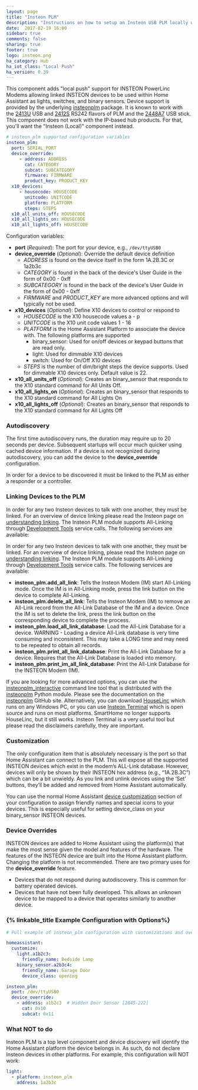 ```yaml
---
layout: page
title: "Insteon PLM"
description: "Instructions on how to setup an Insteon USB PLM locally within Home Assistant."
date:  2017-02-19 16:00
sidebar: true
comments: false
sharing: true
footer: true
logo: insteon.png
ha_category: Hub
ha_iot_class: "Local Push"
ha_version: 0.39
---
```


This component adds "local push" support for INSTEON PowerLinc Modems allowing
linked INSTEON devices to be used within Home Assistant as lights, switches,
and binary sensors.  Device support is provided by the underlying [insteonplm]
package.  It is known to work with the [2413U] USB and [2412S] RS242 flavors
of PLM and the [2448A7] USB stick.  This component does not work with the 
IP-based hub products.  For that, you'll want the "Insteon (Local)" component 
instead.

[insteonplm]: https://github.com/nugget/python-insteonplm
[2413U]: https://www.insteon.com/powerlinc-modem-usb
[2412S]: https://www.insteon.com/powerlinc-modem-serial
[2448A7]: https://www.smarthome.com/insteon-2448a7-portable-usb-adapter.html


```yaml
# insteon_plm supported configuration variables
insteon_plm:
  port: SERIAL_PORT
  device_override:
     - address: ADDRESS
       cat: CATEGORY
       subcat: SUBCATEGORY
       firmware: FIRMWARE
       product_key: PRODUCT_KEY
  x10_devices:
     - housecode: HOUSECODE
       unitcode: UNITCODE
       platform: PLATFORM
       steps: STEPS
  x10_all_units_off: HOUSECODE
  x10_all_lights_on: HOUSECODE
  x10_all_lights_off: HOUSECODE
```
Configuration variables:
- **port** (*Required*): The port for your device, e.g., `/dev/ttyUSB0`
- **device_override** (*Optional*): Override the default device definition
  - *ADDRESS* is found on the device itself in the form 1A.2B.3C or 1a2b3c
  - *CATEGORY* is found in the back of the device's User Guide in the form of
    0x00 - 0xff
  - *SUBCATEGORY* is found in the back of the device's User Guide in the form 
    of 0x00 - 0xff
  - *FIRMWARE* and *PRODUCT_KEY* are more advanced options and will typically 
    not be used.
- **x10_devices** (*Optional*): Define X10 devices to control or respond to
  - *HOUSECODE* is the X10 housecode values a - p
  - *UNITCODE* is the X10 unit code values 1 - 16
  - *PLATFORM* is the Home Assistant Platform to associate the device with. 
    The following platforms are supported
    - binary_sensor: Used for on/off devices or keypad buttons that are read only.
    - light: Used for dimmable X10 devices
    - switch: Used for On/Off X10 devices
  - *STEPS* is the number of dim/bright steps the device supports. Used for
    dimmable X10 devices only. Default value is 22.
- **x10_all_units_off** (*Optional*): Creates an binary_sensor that responds
  to the X10 standard command for All Units Off.
- **x10_all_lights_on** (*Optional*):  Creates an binary_sensor that responds
  to the X10 standard command for All Lights On
- **x10_all_lights_off** (*Optional*): Creates an binary_sensor that responds
  to the X10 standard command for All Lights Off

### Autodiscovery

The first time autodiscovery runs, the duration may require up to 20 seconds 
per device. Subsequent startups will occur much quicker using cached device
information. If a device is not recognized during autodiscovery, you can add
the device to the **device_override** configuration. 

In order for a device to be discovered it must be linked to the PLM as either
a responder or a controller. 

### Linking Devices to the PLM

In order for any two Insteon devices to talk with one another, they must be 
linked. For an overview of device linking please read the Insteon page on
[understanding linking]. The Insteon PLM module supports All-Linking through 
[Development Tools] service calls. The following services are available:

In order for any two Insteon devices to talk with one another, they must be 
linked. For an overview of device linking, please read the Insteon page on
[understanding linking]. The Insteon PLM module supports All-Linking through 
[Development Tools] service calls. The following services are available:
- **insteon_plm.add_all_link**: Tells the Insteon Modem (IM) start All-Linking 
mode. Once the IM is in All-Linking mode, press the link button on the device 
to complete All-Linking.
- **insteon_plm.delete_all_link**: Tells the Insteon Modem (IM) to remove an 
All-Link record from the All-Link Database of the IM and a device. Once the IM 
is set to delete the link, press the link button on the corresponding device 
to complete the process.
- **insteon_plm.load_all_link_database**: Load the All-Link Database for a 
device. WARNING - Loading a device All-Link database is very time consuming 
and inconsistent. This may take a LONG time and may need to be repeated to 
obtain all records.
- **insteon_plm.print_all_link_database**: Print the All-Link Database for a 
device. Requires that the All-Link Database is loaded into memory.
- **insteon_plm.print_im_all_link_database**: Print the All-Link Database for 
the INSTEON Modem (IM).

If you are looking for more advanced options, you can use the 
[insteonplm_interactive] command line tool that is distributed with the 
[insteonplm] Python module. Please see the documentation on the [insteonplm] 
GitHub site. Alternatively, you can download [HouseLinc] which runs on any 
Windows PC, or you can use [Insteon Terminal] which is open source and runs 
on most platforms. SmartHome no longer supports HouseLinc, but it still 
works. Insteon Terminal is a very useful tool but please read the disclaimers 
carefully, they are important.

[understanding linking]: http://www.insteon.com/support-knowledgebase/2015/1/28/understanding-linking
[Development Tools]: https://www.home-assistant.io/docs/tools/dev-tools/
[HouseLinc]: https://www.smarthome.com/houselinc.html
[Insteon Terminal]: https://github.com/pfrommerd/insteon-terminal
[insteonplm_interactive]: https://github.com/nugget/python-insteonplm#command-line-interface

### Customization 

The only configuration item that is absolutely necessary is the port so that 
Home Assistant can connect to the PLM. This will expose all the supported 
INSTEON devices which exist in the modem’s ALL-Link database. However, devices 
will only be shown by their INSTEON hex address (e.g., “1A.2B.3C”) which can 
be a bit unwieldy. As you link and unlink devices using the ‘Set’ buttons, 
they’ll be added and removed from Home Assistant automatically.

You can use the normal Home Assistant [device customization] section of your
configuration to assign friendly names and special icons to your devices.  This
is especially useful for setting device_class on your binary_sensor INSTEON
devices.

[device customization]: /getting-started/customizing-devices/

### Device Overrides 

INSTEON devices are added to Home Assistant using the platform(s) that make the
most sense given the model and features of the hardware. The features of the 
INSTEON device are built into the Home Assistant platform. Changing the 
platform is not recommended. There are two primary uses for the 
**device_override** feature.
- Devices that do not respond during autodiscovery. This is common for battery
  operated devices.
- Devices that have not been fully developed. This allows an unknown device to
  be mapped to a device that operates similarly to another device.

### {% linkable_title Example Configuration with Options%} 

```yaml
# Full example of insteon_plm configuration with customizations and overrides

homeassistant:
  customize:
    light.a1b2c3:
      friendly_name: Bedside Lamp
    binary_sensor.a2b3c4:
      friendly_name: Garage Door
      device_class: opening

insteon_plm:
  port: /dev/ttyUSB0
  device_override:
    - address: a1b2c3  # Hidden Door Sensor [2845-222]
      cat: 0x10
      subcat: 0x11     
```

### What NOT to do

Insteon PLM is a top level component and device discovery will identify 
the Home Assistant platform the device belongs in. As such, do not 
declare Insteon devices in other platforms. For example, this configuration
will NOT work:

```yaml
light:
  - platform: insteon_plm
    address: 1a2b3c
```
